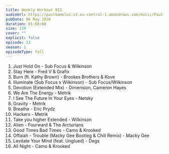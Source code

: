 ```yaml
---
title: Weekly Workout 013
audioUrl: https://paulkomelus.s3.eu-central-1.amazonaws.com/music/Paul-Komelus-Weekly-Workout-013(DnB).mp3
pubDate: 06 May 2020
duration: 01:00:00
size: 139
cover: ""
explicit: false
episode: 13
season: 1
episodeType: full
---
```

1. Just Hold On - Sub Focus & Wilkinson
2. Stay Here - Fred V & Grafix
3. Burn (ft. Kathy Brown) - Brookes Brothers & Kove
4. Illuminate (Sub Focus x Wilkinson) - Sub Focus/Wilkinson
5. Devotion (Extended Mix) - Dimension, Cameron Hayes
6. We Are The Energy - Metrik
7. I See The Future In Your Eyes - Netsky
8. Gravity - Metrik
9. Breathe - Eric Prydz
10. Hackers - Metrik
11. Take you higher Extended - Wilkinson
12. Alien - Fourward & The Arcturians
13. Good Times Bad Times - Camo & Krooked
14. Offaiah - Trouble (Macky Gee Bootleg & Chill Remix) - Macky Gee
15. Levitate Your Mind (feat. Unglued) - Degs
16. All Night - Camo & Krooked